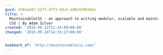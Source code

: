 ```yaml
---
guid: af8aae07-5277-47f3-b8c5-ad0c839b18ac
title: >-
  MaintainableCSS - an approach to writing modular, scalable and maintainable
  CSS | By Adam Silver
created: '2016-09-12T12:34:09+00:00'
changed: '2019-09-24T14:35:27+00:00'


bookmark_of: 'http://maintainablecss.com/'
---
```




